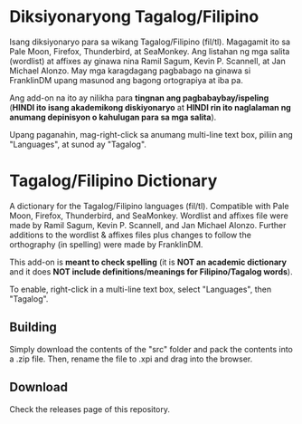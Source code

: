 # Diksiyonaryong Tagalog/Filipino
Isang diksiyonaryo para sa wikang Tagalog/Filipino (fil/tl). Magagamit ito sa Pale Moon, Firefox, Thunderbird, at SeaMonkey. Ang listahan ng mga salita (wordlist) at affixes ay ginawa nina Ramil Sagum, Kevin P. Scannell, at Jan Michael Alonzo. May mga karagdagang pagbabago na ginawa si FranklinDM upang masunod ang bagong ortograpiya at iba pa.

Ang add-on na ito ay nilikha para **tingnan ang pagbabaybay/ispeling** (**HINDI ito isang akademikong diskiyonaryo** at **HINDI rin ito naglalaman ng anumang depinisyon o kahulugan para sa mga salita**).

Upang paganahin, mag-right-click sa anumang multi-line text box, piliin ang "Languages", at sunod ay "Tagalog".

# Tagalog/Filipino Dictionary
A dictionary for the Tagalog/Filipino languages (fil/tl). Compatible with Pale Moon, Firefox, Thunderbird, and SeaMonkey. Wordlist and affixes file were made by Ramil Sagum, Kevin P. Scannell, and Jan Michael Alonzo. Further additions to the wordlist & affixes files plus changes to follow the orthography (in spelling) were made by FranklinDM.

This add-on is **meant to check spelling** (it is **NOT an academic dictionary** and it does **NOT include definitions/meanings for Filipino/Tagalog words**).

To enable, right-click in a multi-line text box, select "Languages", then "Tagalog".

## Building
Simply download the contents of the "src" folder  and pack the contents into a .zip file. Then, rename the file to .xpi and drag into the browser.

## Download
Check the releases page of this repository.